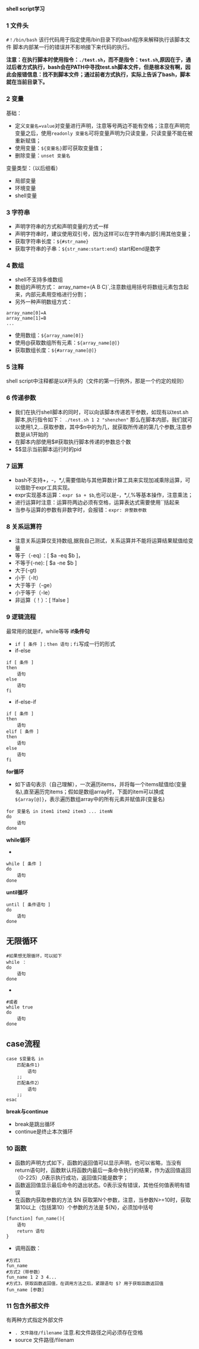 **shell script学习**


### 1 文件头

`#！/bin/bash` 该行代码用于指定使用/bin目录下的bash程序来解释执行该脚本文件
脚本内部某一行的错误并不影响接下来代码的执行。

**注意：在执行脚本时使用指令：`./test.sh`，而不是指令：`test.sh`,原因在于，通过后者方式执行，bash会在PATH中寻找test.sh脚本文件，但是根本没有啊，因此会报错信息：找不到脚本文件；通过前者方式执行，实际上告诉了bash，脚本就在当前目录下。**


### 2 变量

基础：
- 定义`变量名=value`对变量进行声明，注意等号两边不能有空格；注意在声明完变量之后，使用`readonly 变量名`可将变量声明为只读变量，只读变量不能在被重新赋值；
- 使用变量：`${变量名}`即可获取变量值；
- 删除变量：`unset 变量名`

变量类型：（以后细看）
- 局部变量
- 环境变量
- shell变量

### 3 字符串
- 声明字符串的方式和声明变量的方式一样
- 声明字符串时，建议使用双引号，因为这样可以在字符串内部引用其他变量；
- 获取字符串长度：`${#str_name}`
- 获取字符串的子串：`${str_name:start:end}` start和end是数字


### 4 数组

- shell不支持多维数组
- 数组的声明方式： array_name=(A B C)`,注意数组用括号将数组元素包含起来，内部元素用空格进行分割；
- 另外一种声明数组方式：
```
array_name[0]=A
array_name[1]=B
...
```
- 使用数组：`${array_name[0]}`
- 使用@获取数组所有元素：`${array_name[@]}`
- 获取数组长度：`${#array_name[@]}`

### 5 注释

shell script中注释都是以#开头的（文件的第一行例外，那是一个约定的规则）

### 6 传递参数

- 我们在执行shell脚本的同时，可以向该脚本传递若干参数，如现有以test.sh脚本,执行指令如下：
`./test.sh 1 2 "shenzhen"`
那么在脚本内部，我们就可以使用$1,$2,...获取参数，其中$n中的为几，就获取所传递的第几个参数,注意参数是从1开始的
- 在脚本内部使用$#获取执行脚本传递的参数总个数
- $$显示当前脚本运行时的pid

### 7 运算

- bash不支持+，-，*,/,需要借助与其他算数计算工具来实现加减乘除运算，可以借助于expr工具实现。
- expr实现基本运算：`expr $a + $b`,也可以是-，\*,/,%等基本操作，注意乘法；
- 进行运算时注意：运算符两边必须有空格，运算表达式需要使用``括起来
- 当参与运算的参数有非数字时，会报错：`expr: 非整数参数`

### 8 关系运算符
- 注意关系运算仅支持数组,据我自己测试，关系运算并不能将运算结果赋值给变量
- 等于（-eq）：[ $a -eq $b ]，
- 不等于(-ne): [ $a -ne $b ]
- 大于(-gt)
- 小于（-lt）
- 大于等于（-ge）
- 小于等于（-le）
- 非运算（！）：[ !false ]

### 9 逻辑流程
最常用的就是if，while等等
**if条件句**
- `if [ 条件 ]；then 语句；fi`写成一行的形式
- if-else
```
if [ 条件 ]
then
	语句
else
	语句
fi
```
- if-else-if
```
if [ 条件 ]
then 
	语句
elif [ 条件 ]
then 
	语句
else
	语句
fi
```

**for循环**

- 如下语句表示（自己理解），一次遍历items，并将每一个items赋值给(变量名),直至遍历完items；假如是数组array时，下面的item可以换成`${array[@]}`，表示遍历数组array中的所有元素并赋值非(变量名)
```
for 变量名 in item1 item2 item3 ... itemN
do
	语句
done
```

**while循环**

- 

```
while [ 条件 ]
do
	语句
done
```
**until循环**
```
until [ 条件语句 ]
do
	语句
done
```

**无限循环**
- 
```
#如果想无限循环，可以如下
while ：
do
	语句
done
```
-
```
#或者
while true
do
	语句
done
```

**case流程**
- 
```
case $变量名 in
	匹配条件1)
    	语句
    ;;
    匹配条件2）
    	语句
    ;;
esac
```

**break与continue**
- break是跳出循环
- continue是终止本次循环

### 10 函数

- 函数的声明方式如下，函数的返回值可以显示声明，也可以省略，当没有return语句时，函数默认将函数内最后一条命令执行的结果，作为返回值返回（0-225）,0表示执行成功，返回值只能是数字；
- 函数返回值显示最后命令的退出状态。0表示没有错误，其他任何值表明有错误
- 在函数内获取参数的方法 $N 获取第N个参数，注意，当参数N>=10时，获取第10以上（包括第10）个参数的方法是 ${N}，必须加中括号
```
[function] fun_name(){
	语句
    return 语句
}
```
- 调用函数：
```
#方式1
fun_name
#方式2（带参数）
fun_name 1 2 3 4...
#方式3，获取函数返回值，在调用方法之后，紧跟语句 $? 用于获取函数返回值
fun_name [参数]
```

### 11 包含外部文件
有两种方式指定外部文件

- `. 文件路径/filename`  注意.和文件路径之间必须存在空格
-  source 文件路径/filenam

